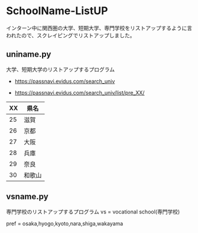 # SchoolName-ListUP
インターン中に関西圏の大学、短期大学、専門学校をリストアップするように言われたので、スクレイピングでリストアップしました。

## uniname.py
大学、短期大学のリストアップするプログラム

- https://passnavi.evidus.com/search_univ

- https://passnavi.evidus.com/search_univ/list/pre_XX/

|XX|県名|
|-|-|
|25|滋賀|
|26|京都|
|27|大阪|
|28|兵庫|
|29|奈良|
|30|和歌山|

## vsname.py
専門学校のリストアップするプログラム
vs = vocational school(専門学校)

pref = osaka,hyogo,kyoto,nara,shiga,wakayama